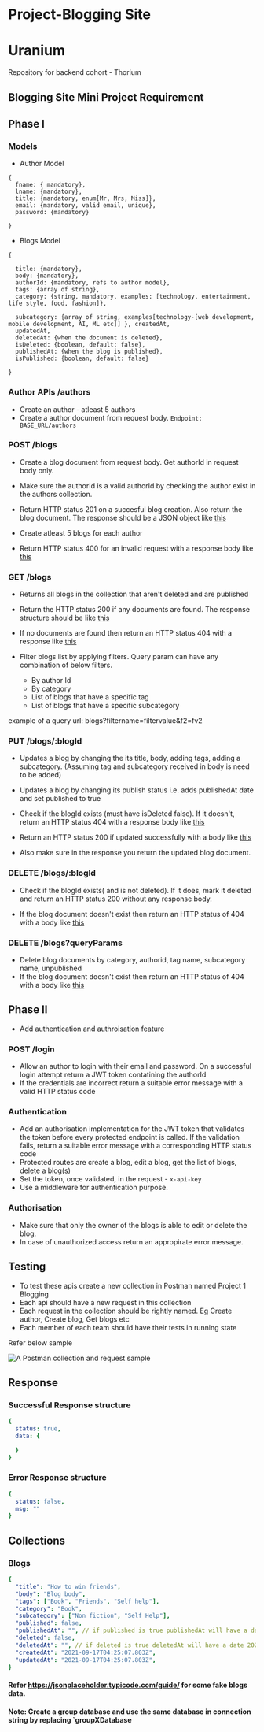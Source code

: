 # Project-Blogging Site

# Uranium
Repository for backend cohort - Thorium

## Blogging Site Mini Project Requirement

## Phase I

### Models

- Author Model
```
{ 
  fname: { mandatory},
  lname: {mandatory},
  title: {mandatory, enum[Mr, Mrs, Miss]},
  email: {mandatory, valid email, unique},
  password: {mandatory}

}
```
- Blogs Model
```
{

  title: {mandatory}, 
  body: {mandatory}, 
  authorId: {mandatory, refs to author model}, 
  tags: {array of string},
  category: {string, mandatory, examples: [technology, entertainment, life style, food, fashion]}, 

  subcategory: {array of string, examples[technology-[web development, mobile development, AI, ML etc]] }, createdAt, 
  updatedAt, 
  deletedAt: {when the document is deleted}, 
  isDeleted: {boolean, default: false}, 
  publishedAt: {when the blog is published}, 
  isPublished: {boolean, default: false}

}
```

### Author APIs /authors

- Create an author - atleast 5 authors
- Create a author document from request body.
  `Endpoint: BASE_URL/authors`

### POST /blogs

- Create a blog document from request body. Get authorId in request body only.
- Make sure the authorId is a valid authorId by checking the author exist in the authors collection.
- Return HTTP status 201 on a succesful blog creation. Also return the blog document.
  The response should be a JSON object like [this](#successful-response-structure) 

- Create atleast 5 blogs for each author
- Return HTTP status 400 for an invalid request with a response body like [this](#error-response-structure)


### GET /blogs

- Returns all blogs in the collection that aren't deleted and are published
- Return the HTTP status 200 if any documents are found. The response structure should be like [this](#successful-response-structure)

- If no documents are found then return an HTTP status 404 with a response like [this](#error-response-structure)

- Filter blogs list by applying filters. Query param can have any combination of below filters.

  - By author Id
  - By category
  - List of blogs that have a specific tag
  - List of blogs that have a specific subcategory

example of a query url: blogs?filtername=filtervalue&f2=fv2

### PUT /blogs/:blogId

- Updates a blog by changing the its title, body, adding tags, adding a subcategory. (Assuming tag and subcategory received in body is need to be added)

- Updates a blog by changing its publish status i.e. adds publishedAt date and set published to true
- Check if the blogId exists (must have isDeleted false). If it doesn't, return an HTTP status 404 with a response body like [this](#error-response-structure)

- Return an HTTP status 200 if updated successfully with a body like [this](#successful-response-structure) 
- Also make sure in the response you return the updated blog document. 

### DELETE /blogs/:blogId

- Check if the blogId exists( and is not deleted). If it does, mark it deleted and return an HTTP status 200 without any response body.

- If the blog document doesn't exist then return an HTTP status of 404 with a body like [this](#error-response-structure) 

### DELETE /blogs?queryParams


- Delete blog documents by category, authorid, tag name, subcategory name, unpublished
- If the blog document doesn't exist then return an HTTP status of 404 with a body like [this](#error-response-structure)

## Phase II

- Add authentication and authroisation feature

### POST /login


- Allow an author to login with their email and password. On a successful login attempt return a JWT token contatining the authorId
- If the credentials are incorrect return a suitable error message with a valid HTTP status code

### Authentication


- Add an authorisation implementation for the JWT token that validates the token before every protected endpoint is called. If the validation fails, return a suitable error message with a corresponding HTTP status code
- Protected routes are create a blog, edit a blog, get the list of blogs, delete a blog(s)
- Set the token, once validated, in the request - `x-api-key`
- Use a middleware for authentication purpose.

### Authorisation


- Make sure that only the owner of the blogs is able to edit or delete the blog.
- In case of unauthorized access return an appropirate error message.

## Testing 


- To test these apis create a new collection in Postman named Project 1 Blogging 
- Each api should have a new request in this collection
- Each request in the collection should be rightly named. Eg Create author, Create blog, Get blogs etc
- Each member of each team should have their tests in running state


Refer below sample

 ![A Postman collection and request sample](assets/Postman-collection-sample.png)

## Response

### Successful Response structure
```yaml
{
  status: true,
  data: {

  }
}
```
### Error Response structure
```yaml
{
  status: false,
  msg: ""
}
```

## Collections
### Blogs

```yaml
{
  "title": "How to win friends",
  "body": "Blog body",
  "tags": ["Book", "Friends", "Self help"],
  "category": "Book",
  "subcategory": ["Non fiction", "Self Help"],
  "published": false,
  "publishedAt": "", // if published is true publishedAt will have a date 2021-09-17T04:25:07.803Z
  "deleted": false,
  "deletedAt": "", // if deleted is true deletedAt will have a date 2021-09-17T04:25:07.803Z,
  "createdAt": "2021-09-17T04:25:07.803Z",
  "updatedAt": "2021-09-17T04:25:07.803Z",
}
```

#### Refer https://jsonplaceholder.typicode.com/guide/ for some fake blogs data.

#### Note: Create a group database and use the same database in connection string by replacing `groupXDatabase
